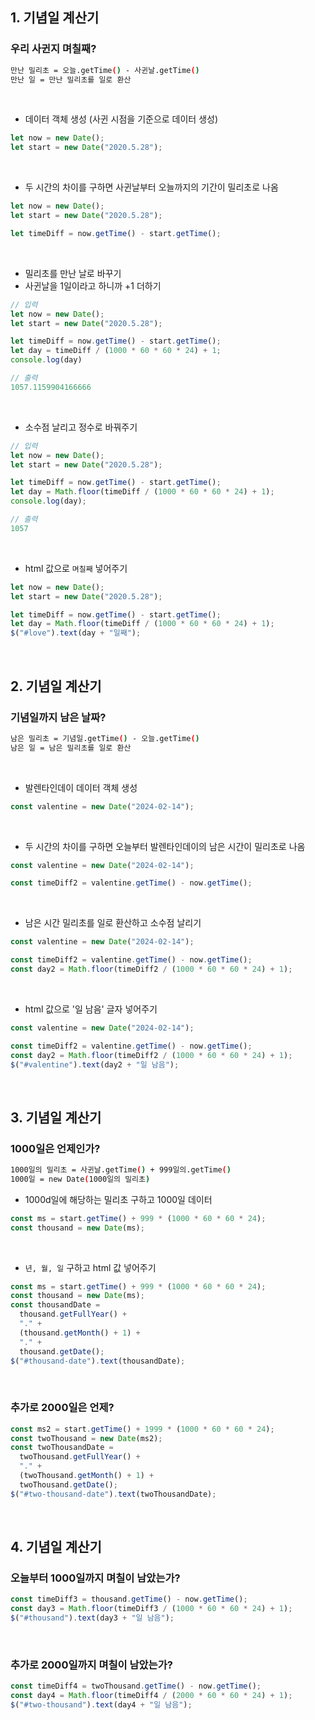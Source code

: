 ## 1. 기념일 계산기

### 우리 사귄지 며칠째?
```bash
만난 밀리초 = 오늘.getTime() - 사귄날.getTime()
만난 일 = 만난 밀리초를 일로 환산
```  
<br>

- 데이터 객체 생성 (사귄 시점을 기준으로 데이터 생성)
```javascript
let now = new Date();
let start = new Date("2020.5.28");
```
<br>

- 두 시간의 차이를 구하면 사귄날부터 오늘까지의 기간이 밀리초로 나옴
```javascript
let now = new Date();
let start = new Date("2020.5.28");

let timeDiff = now.getTime() - start.getTime();
```
<br>

- 밀리초를 만난 날로 바꾸기
- 사귄날을 1일이라고 하니까 +1 더하기
```javascript
// 입력
let now = new Date();
let start = new Date("2020.5.28");

let timeDiff = now.getTime() - start.getTime();
let day = timeDiff / (1000 * 60 * 60 * 24) + 1;
console.log(day)

// 출력
1057.1159904166666
```
<br>

- 소수점 날리고 정수로 바꿔주기
```javascript
// 입력
let now = new Date();
let start = new Date("2020.5.28");

let timeDiff = now.getTime() - start.getTime();
let day = Math.floor(timeDiff / (1000 * 60 * 60 * 24) + 1);
console.log(day);

// 출력
1057
```
<br>

- html 값으로 `며칠째` 넣어주기
```javascript
let now = new Date();
let start = new Date("2020.5.28");

let timeDiff = now.getTime() - start.getTime();
let day = Math.floor(timeDiff / (1000 * 60 * 60 * 24) + 1);
$("#love").text(day + "일째");
```
<br>

## 2. 기념일 계산기
### 기념일까지 남은 날짜?
```bash
남은 밀리초 = 기념일.getTime() - 오늘.getTime()
남은 일 = 남은 밀리초를 일로 환산
``` 
<br>

- 발렌타인데이 데이터 객체 생성
```javascript
const valentine = new Date("2024-02-14");
```
<br>

- 두 시간의 차이를 구하면 오늘부터 발렌타인데이의 남은 시간이 밀리초로 나옴
```javascript
const valentine = new Date("2024-02-14");

const timeDiff2 = valentine.getTime() - now.getTime();
```
<br>

- 남은 시간 밀리초를 일로 환산하고 소수점 날리기
```javascript
const valentine = new Date("2024-02-14");

const timeDiff2 = valentine.getTime() - now.getTime();
const day2 = Math.floor(timeDiff2 / (1000 * 60 * 60 * 24) + 1);
```
<br>

- html 값으로 '일 남음' 글자 넣어주기
```javascript
const valentine = new Date("2024-02-14");

const timeDiff2 = valentine.getTime() - now.getTime();
const day2 = Math.floor(timeDiff2 / (1000 * 60 * 60 * 24) + 1);
$("#valentine").text(day2 + "일 남음");
```
<br>

## 3. 기념일 계산기
### 1000일은 언제인가?
```bash
1000일의 밀리초 = 사귄날.getTime() + 999일의.getTime()
1000일 = new Date(1000일의 밀리초)
```

- 1000d일에 해당하는 밀리초 구하고 1000일 데이터 
```javascript
const ms = start.getTime() + 999 * (1000 * 60 * 60 * 24);
const thousand = new Date(ms);
```
<br>

- `년, 월, 일` 구하고 html 값 넣어주기
```javascript
const ms = start.getTime() + 999 * (1000 * 60 * 60 * 24);
const thousand = new Date(ms);
const thousandDate =
  thousand.getFullYear() +
  "." +
  (thousand.getMonth() + 1) +
  "." +
  thousand.getDate();
$("#thousand-date").text(thousandDate);
```
<br>

### 추가로 2000일은 언제?
```javascript
const ms2 = start.getTime() + 1999 * (1000 * 60 * 60 * 24);
const twoThousand = new Date(ms2);
const twoThousandDate =
  twoThousand.getFullYear() +
  "." +
  (twoThousand.getMonth() + 1) +
  twoThousand.getDate();
$("#two-thousand-date").text(twoThousandDate);
```
<br>

## 4. 기념일 계산기
### 오늘부터 1000일까지 며칠이 남았는가?
```javascript
const timeDiff3 = thousand.getTime() - now.getTime();
const day3 = Math.floor(timeDiff3 / (1000 * 60 * 60 * 24) + 1);
$("#thousand").text(day3 + "일 남음");
```
<br>

### 추가로 2000일까지 며칠이 남았는가?
```javascript
const timeDiff4 = twoThousand.getTime() - now.getTime();
const day4 = Math.floor(timeDiff4 / (2000 * 60 * 60 * 24) + 1);
$("#two-thousand").text(day4 + "일 남음");
```
